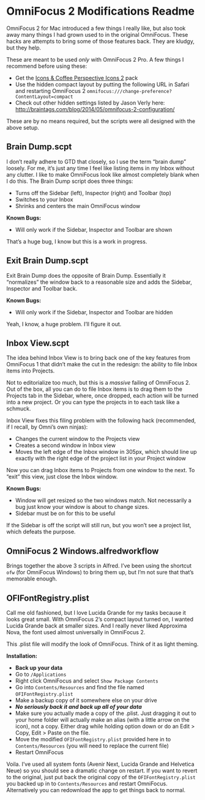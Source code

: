# OmniFocus 2 Modifications Readme

OmniFocus 2 for Mac introduced a few things I really like, but also took away many things I had grown used to in the original OmniFocus. These hacks are attempts to bring some of those features back. They are kludgy, but they help.

These are meant to be used *only* with OmniFocus 2 Pro. A few things I recommend before using these:

- Get the [Icons & Coffee Perspective Icons 2](http://iconsandcoffee.com/perspective-icons-2/) pack
- Use the hidden compact layout by putting the following URL in Safari and restarting OmniFocus 2 `omnifocus:///change-preference?ContentLayout=compact`
- Check out other hidden settings listed by Jason Verly here: http://braintags.com/blog/2014/05/omnifocus-2-configuration/

These are by no means required, but the scripts were all designed with the above setup.

## Brain Dump.scpt

I don’t really adhere to GTD that closely, so I use the term “brain dump” loosely. For me, it’s just any time I feel like listing items in my Inbox without any clutter. I like to make OmniFocus look like almost completely blank when I do this. The Brain Dump script does three things:

- Turns off the Sidebar (left), Inspector (right) and Toolbar (top)
- Switches to your Inbox
- Shrinks and centers the main OmniFocus window

**Known Bugs:**

- Will only work if the Sidebar, Inspector and Toolbar are shown

That’s a huge bug, I know but this is a work in progress.

## Exit Brain Dump.scpt

Exit Brain Dump does the opposite of Brain Dump. Essentially it “normalizes” the window back to a reasonable size and adds the Sidebar, Inspector and Toolbar back.

**Known Bugs:**

- Will only work if the Sidebar, Inspector and Toolbar are hidden

Yeah, I know, a huge problem. I’ll figure it out.

## Inbox View.scpt

The idea behind Inbox View is to bring back one of the key features from OmniFocus 1 that didn’t make the cut in the redesign: the ability to file Inbox items into Projects.

Not to editorialize too much, but this is a *massive* failing of OmniFocus 2. Out of the box, all you can do to file Inbox items is to drag them to the Projects tab in the Sidebar, where, once dropped, each action will be turned into a new project. Or you can type the projects in to each task like a schmuck.

Inbox View fixes this filing problem with the following hack (recommended, if I recall, by Omni’s own ninjas):

- Changes the current window to the Projects view
- Creates a second window in Inbox view
- Moves the left edge of the Inbox window in 305px, which should line up exactly with the right edge of the project list in your Project window

Now you can drag Inbox items to Projects from one window to the next. To “exit” this view, just close the Inbox window.

**Known Bugs:**

- Window will get resized so the two windows match. Not necessarily a bug just know your window is about to change sizes.
- Sidebar must be on for this to be useful

If the Sidebar is off the script will still run, but you won’t see a project list, which defeats the purpose.

## OmniFocus 2 Windows.alfredworkflow

Brings together the above 3 scripts in Alfred. I’ve been using the shortcut `ofw` (for OmniFocus Windows) to bring them up, but I’m not sure that that’s memorable enough.

## OFIFontRegistry.plist

Call me old fashioned, but I love Lucida Grande for my tasks because it looks great small. With OmniFocus 2’s compact layout turned on, I wanted Lucida Grande back at smaller sizes. And I really never liked Approxima Nova, the font used almost universally in OmniFocus 2. 

This .plist file will modify the look of OmniFocus. Think of it as light theming.

**Installation:**

- **Back up your data**
- Go to `/Applications`
- Right click OmniFocus and select `Show Package Contents`
- Go into `Contents/Resources` and find the file named `OFIFontRegistry.plist`
- Make a backup copy of it somewhere else on your drive
- ***No seriously back it and back up all of your data***
- Make sure you actually made a copy of the .plist. Just dragging it out to your home folder will actually make an alias (with a little arrow on the icon), not a copy. Either drag while holding option down or do an Edit \> Copy, Edit \> Paste on the file.
- Move the modified `OFIFontRegistry.plist` provided here in to `Contents/Resources` (you will need to replace the current file)
- Restart OmniFocus

Voila. I’ve used all system fonts (Avenir Next, Lucida Grande and Helvetica Neue) so you should see a dramatic change on restart. If you want to revert to the original, just put back the original copy of the `OFIFontRegistry.plist` you backed up in to `Contents/Resources` and restart OmniFocus. Alternatively you can redownload the app to get things back to normal.